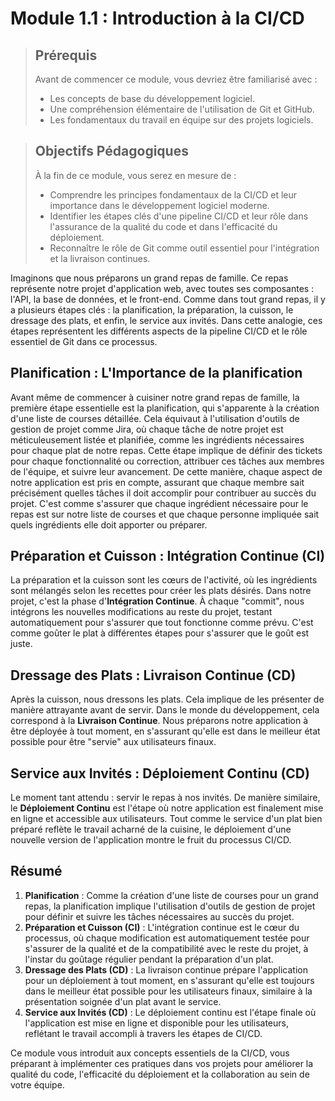 # Module 1.1 : Introduction à la CI/CD 

<blockquote>
  <h2>Prérequis</h2>
  <p>Avant de commencer ce module, vous devriez être familiarisé avec :</p>
  <ul>
    <li>Les concepts de base du développement logiciel.</li>
    <li>Une compréhension élémentaire de l'utilisation de Git et GitHub.</li>
    <li>Les fondamentaux du travail en équipe sur des projets logiciels.</li>
  </ul>
</blockquote>

<blockquote>
  <h2>Objectifs Pédagogiques</h2>
  <p>À la fin de ce module, vous serez en mesure de :</p>
  <ul>
    <li>Comprendre les principes fondamentaux de la CI/CD et leur importance dans le développement logiciel moderne.</li>
    <li>Identifier les étapes clés d'une pipeline CI/CD et leur rôle dans l'assurance de la qualité du code et dans l'efficacité du déploiement.</li>
    <li>Reconnaître le rôle de Git comme outil essentiel pour l'intégration et la livraison continues.</li>
  </ul>
</blockquote>

Imaginons que nous préparons un grand repas de famille. Ce repas représente notre projet d'application web, avec toutes ses composantes : l'API, la base de données, et le front-end. Comme dans tout grand repas, il y a plusieurs étapes clés : la planification, la préparation, la cuisson, le dressage des plats, et enfin, le service aux invités. Dans cette analogie, ces étapes représentent les différents aspects de la pipeline CI/CD et le rôle essentiel de Git dans ce processus.

## Planification : L'Importance de la planification

Avant même de commencer à cuisiner notre grand repas de famille, la première étape essentielle est la planification, qui s'apparente à la création d'une liste de courses détaillée. Cela équivaut à l'utilisation d'outils de gestion de projet comme Jira, où chaque tâche de notre projet est méticuleusement listée et planifiée, comme les ingrédients nécessaires pour chaque plat de notre repas. Cette étape implique de définir des tickets pour chaque fonctionnalité ou correction, attribuer ces tâches aux membres de l'équipe, et suivre leur avancement. De cette manière, chaque aspect de notre application est pris en compte, assurant que chaque membre sait précisément quelles tâches il doit accomplir pour contribuer au succès du projet. C'est comme s'assurer que chaque ingrédient nécessaire pour le repas est sur notre liste de courses et que chaque personne impliquée sait quels ingrédients elle doit apporter ou préparer.

## Préparation et Cuisson : Intégration Continue (CI)

La préparation et la cuisson sont les cœurs de l'activité, où les ingrédients sont mélangés selon les recettes pour créer les plats désirés. Dans notre projet, c'est la phase d'**Intégration Continue**. À chaque "commit", nous intégrons les nouvelles modifications au reste du projet, testant automatiquement pour s'assurer que tout fonctionne comme prévu. C'est comme goûter le plat à différentes étapes pour s'assurer que le goût est juste.

## Dressage des Plats : Livraison Continue (CD)

Après la cuisson, nous dressons les plats. Cela implique de les présenter de manière attrayante avant de servir. Dans le monde du développement, cela correspond à la **Livraison Continue**. Nous préparons notre application à être déployée à tout moment, en s'assurant qu'elle est dans le meilleur état possible pour être "servie" aux utilisateurs finaux.

## Service aux Invités : Déploiement Continu (CD)

Le moment tant attendu : servir le repas à nos invités. De manière similaire, le **Déploiement Continu** est l'étape où notre application est finalement mise en ligne et accessible aux utilisateurs. Tout comme le service d'un plat bien préparé reflète le travail acharné de la cuisine, le déploiement d'une nouvelle version de l'application montre le fruit du processus CI/CD.



## Résumé

1. **Planification** : Comme la création d'une liste de courses pour un grand repas, la planification implique l'utilisation d'outils de gestion de projet pour définir et suivre les tâches nécessaires au succès du projet.
2. **Préparation et Cuisson (CI)** : L'intégration continue est le cœur du processus, où chaque modification est automatiquement testée pour s'assurer de la qualité et de la compatibilité avec le reste du projet, à l'instar du goûtage régulier pendant la préparation d'un plat.
3. **Dressage des Plats (CD)** : La livraison continue prépare l'application pour un déploiement à tout moment, en s'assurant qu'elle est toujours dans le meilleur état possible pour les utilisateurs finaux, similaire à la présentation soignée d'un plat avant le service.
4. **Service aux Invités (CD)** : Le déploiement continu est l'étape finale où l'application est mise en ligne et disponible pour les utilisateurs, reflétant le travail accompli à travers les étapes de CI/CD.

Ce module vous introduit aux concepts essentiels de la CI/CD, vous préparant à implémenter ces pratiques dans vos projets pour améliorer la qualité du code, l'efficacité du déploiement et la collaboration au sein de votre équipe.

